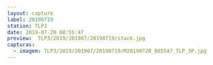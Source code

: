 ```yaml
---
layout: capture
label: 20190719
station: TLP3
date: 2019-07-20 08:55:47
preview:  TLP3/2019/201907/20190719/stack.jpg
capturas:
  - imagem: TLP3/2019/201907/20190719/M20190720_085547_TLP_3P.jpg
---
```

